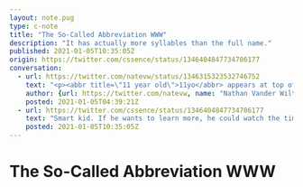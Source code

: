 ```yaml
---
layout: note.pug
type: c-note
title: "The So-Called Abbreviation WWW"
description: "It has actually more syllables than the full name."
published: 2021-01-05T10:35:05Z
origin: https://twitter.com/cssence/status/1346404847734706177
conversation:
  - url: https://twitter.com/natevw/status/1346315323532746752
    text: "<p><abbr title=\"11 year old\">11yo</abbr> appears at top of stairs 40 minutes after going to bed: “Dad? So this question isn’t maybe very important, buuut, well, you know how you said WWW stands for World Wide Web? I think it would be quicker just to say World Wide Web?”</p>"
    author: {url: https://twitter.com/natevw, name: "Nathan Vander Wilt"}
    posted: 2021-01-05T04:39:21Z
  - url: https://twitter.com/cssence/status/1346404847734706177
    text: "Smart kid. If he wants to learn more, he could watch the timeless talk “A” by [@adactio](https://twitter.com/adactio) in its entirety. Or jump straight to the 25:49 mark.<br>[speaking.adactio.com/50nYSD/a](https://speaking.adactio.com/50nYSD/a)"
    posted: 2021-01-05T10:35:05Z
---
```


# The So-Called Abbreviation WWW
